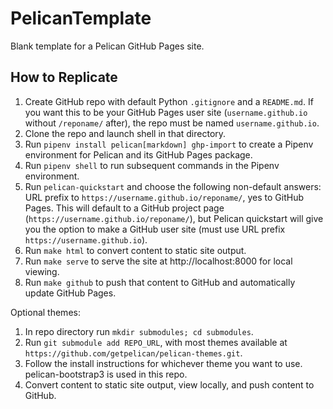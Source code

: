 # PelicanTemplate
Blank template for a Pelican GitHub Pages site.

## How to Replicate

1. Create GitHub repo with default Python `.gitignore` and a `README.md`.
If you want this to be your GitHub Pages user site (`username.github.io` without `/reponame/` after), the repo must be named `username.github.io`.
1. Clone the repo and launch shell in that directory.
1. Run `pipenv install pelican[markdown] ghp-import` to create a Pipenv environment for Pelican and its GitHub Pages package.
1. Run `pipenv shell` to run subsequent commands in the Pipenv environment.
1. Run `pelican-quickstart` and choose the following non-default answers: URL prefix to `https://username.github.io/reponame/`, yes to GitHub Pages.
This will default to a GitHub project page (`https://username.github.io/reponame/`), but Pelican quickstart will give you the option to make a GitHub user site (must use URL prefix `https://username.github.io`).
1. Run `make html` to convert content to static site output.
1. Run `make serve` to serve the site at http://localhost:8000 for local viewing.
1. Run `make github` to push that content to GitHub and automatically update GitHub Pages.

Optional themes:
1. In repo directory run `mkdir submodules; cd submodules`.
1. Run `git submodule add REPO_URL`, with most themes available at `https://github.com/getpelican/pelican-themes.git`.
1. Follow the install instructions for whichever theme you want to use.
pelican-bootstrap3 is used in this repo.
1. Convert content to static site output, view locally, and push content to GitHub.
